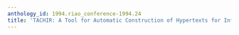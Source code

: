 ```yaml
---
anthology_id: 1994.riao_conference-1994.24
title: 'TACHIR: A Tool for Automatic Construction of Hypertexts for Information Retrieval'
---
```

